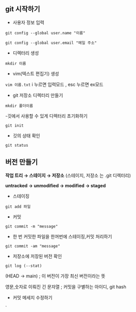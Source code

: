 ## git 시작하기

- 사용자 정보 입력

`git config --global user.name "이름"`

`git config --global user.email "메일 주소"`

- 디렉터리 생성

`mkdir 이름`

- vim(텍스트 편집기) 생성

`vim 이름.txt`      i 누르면 입력모드 , esc 누르면 ex모드

- git 저장소 디렉터리 만들기

`mkdir 폴더이름`

-깃에서 사용할 수 있게 디렉터리 초기화하기

`git init`

- 깃의 상태 확인

`git status`

## 버전 만들기

**작업 트리 → 스테이지 → 저장소**    (스테이지, 저장소 는 .git 디렉터리)

**untracked → unmodified → modified → staged**

- 스테이징

`git add 파일`

- 커밋

`git commit -m "message"`

- 한 번 커밋한 파일을 한꺼번에 스테이징,커밋 처리하기

`git commit -am "message"`

- 저장소에 저장된 버전 확인

`git log (--stat)`

(HEAD -> main) ; 이 버전이 가장 최신 버전이라는 뜻

영문,숫자로 이뤄진 긴 문자열 ; 커밋을 구별하는 아이디, git hash

- 커밋 메세지 수정하기

`


              
              
